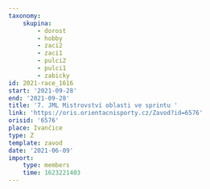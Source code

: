 ```yaml
---
taxonomy:
    skupina:
        - dorost
        - hobby
        - zaci2
        - zaci1
        - pulci2
        - pulci1
        - zabicky
id: 2021-race_1616
start: '2021-09-28'
end: '2021-09-28'
title: '7. JML Mistrovství oblasti ve sprintu '
link: 'https://oris.orientacnisporty.cz/Zavod?id=6576'
orisid: '6576'
place: Ivančice
type: Z
template: zavod
date: '2021-06-09'
import:
    type: members
    time: 1623221403
---
```


